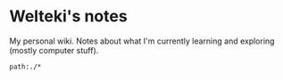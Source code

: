 # Welteki's notes

My personal wiki. Notes about what I'm currently learning and exploring (mostly computer stuff).

```query
path:./*
```
